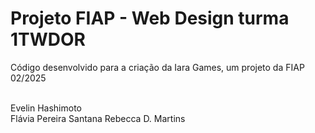 <h1>Projeto FIAP - Web Design turma 1TWDOR</h1>

Código desenvolvido para a criação da Iara Games, um projeto da FIAP 02/2025

<br>Evelin Hashimoto </br>
Flávia Pereira Santana
Rebecca D. Martins
